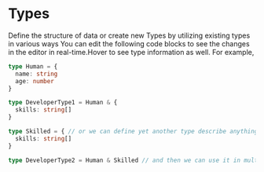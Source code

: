 
# Types

Define the structure of data or create new Types by utilizing existing types in various ways
You can edit the following code blocks to see the changes in the editor in real-time.Hover to see type information as well.
For example,

```ts {monaco-run}
type Human = {
  name: string
  age: number
}

type DeveloperType1 = Human & {
  skills: string[]
}

type Skilled = { // or we can define yet another type describe anything with skills
  skills: string[]
}

type DeveloperType2 = Human & Skilled // and then we can use it in multiple places
```

